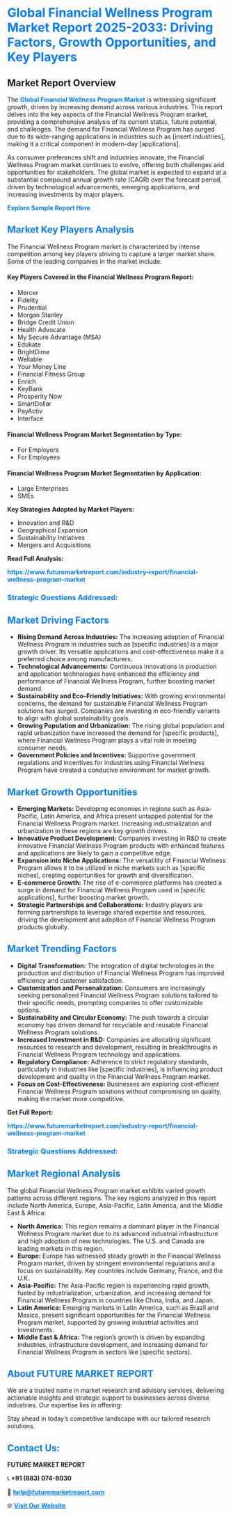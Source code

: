 <h1 style="color: #007BFF;">Global Financial Wellness Program Market Report 2025-2033: Driving Factors, Growth Opportunities, and Key Players</h1>

<section id="overview">
<h2>Market Report Overview</h2>
<p>The <a href="https://www.futuremarketreport.com/industry-report/financial-wellness-program-market" style="color: #007BFF; text-decoration: none;"><strong>Global Financial Wellness Program Market</strong></a> is witnessing significant growth, driven by increasing demand across various industries. This report delves into the key aspects of the Financial Wellness Program market, providing a comprehensive analysis of its current status, future potential, and challenges. The demand for Financial Wellness Program has surged due to its wide-ranging applications in industries such as [insert industries], making it a critical component in modern-day [applications].</p>
<p>As consumer preferences shift and industries innovate, the Financial Wellness Program market continues to evolve, offering both challenges and opportunities for stakeholders. The global market is expected to expand at a substantial compound annual growth rate (CAGR) over the forecast period, driven by technological advancements, emerging applications, and increasing investments by major players.</p>
</section>

<section id="overview">
<p><a href="https://www.futuremarketreport.com/request-sample/reportId=26978" style="color: #007BFF; text-decoration: none;"><strong>Explore Sample Report Here</strong></a></p>
</section>

<section id="key-players">
<h2 style="color: #007BFF;">Market Key Players Analysis</h2>
<p>The Financial Wellness Program market is characterized by intense competition among key players striving to capture a larger market share. Some of the leading companies in the market include:</p>
<h4>Key Players Covered in the Financial Wellness Program Report:</h4>
<ul><li>Mercer</li><li>Fidelity</li><li>Prudential</li><li>Morgan Stanley</li><li>Bridge Credit Union</li><li>Health Advocate</li><li>My Secure Advantage (MSA)</li><li>Edukate</li><li>BrightDime</li><li>Wellable</li><li>Your Money Line</li><li>Financial Fitness Group</li><li>Enrich</li><li>KeyBank</li><li>Prosperity Now</li><li>SmartDollar</li><li>PayActiv</li><li>Interface</li></ul>
<h4>Financial Wellness Program Market Segmentation by Type:</h4>
<ul><li>For Employers</li><li>For Employees</li></ul>

<h4>Financial Wellness Program Market Segmentation by Application:</h4>
<ul><li>Large Enterprises</li><li>SMEs</li></ul>
<p><strong>Key Strategies Adopted by Market Players:</strong></p>
<ul>
<li>Innovation and R&D</li>
<li>Geographical Expansion</li>
<li>Sustainability Initiatives</li>
<li>Mergers and Acquisitions</li>
</ul>
</section>

<section>
<p><strong>Read Full Analysis: </strong></p><a href="https://www.futuremarketreport.com/industry-report/financial-wellness-program-market" style="color: #007BFF; text-decoration: none;"><strong>https://www.futuremarketreport.com/industry-report/financial-wellness-program-market</strong></a>
<h3 style="color: #007BFF;">Strategic Questions Addressed:</h3>
</section>

<section id="driving-factors">
<h2 style="color: #007BFF;">Market Driving Factors</h2>
<ul>
<li><strong>Rising Demand Across Industries:</strong> The increasing adoption of Financial Wellness Program in industries such as [specific industries] is a major growth driver. Its versatile applications and cost-effectiveness make it a preferred choice among manufacturers.</li>
<li><strong>Technological Advancements:</strong> Continuous innovations in production and application technologies have enhanced the efficiency and performance of Financial Wellness Program, further boosting market demand.</li>
<li><strong>Sustainability and Eco-Friendly Initiatives:</strong> With growing environmental concerns, the demand for sustainable Financial Wellness Program solutions has surged. Companies are investing in eco-friendly variants to align with global sustainability goals.</li>
<li><strong>Growing Population and Urbanization:</strong> The rising global population and rapid urbanization have increased the demand for [specific products], where Financial Wellness Program plays a vital role in meeting consumer needs.</li>
<li><strong>Government Policies and Incentives:</strong> Supportive government regulations and incentives for industries using Financial Wellness Program have created a conducive environment for market growth.</li>
</ul>
</section>

<section id="growth-opportunities">
<h2 style="color: #007BFF;">Market Growth Opportunities</h2>
<ul>
<li><strong>Emerging Markets:</strong> Developing economies in regions such as Asia-Pacific, Latin America, and Africa present untapped potential for the Financial Wellness Program market. Increasing industrialization and urbanization in these regions are key growth drivers.</li>
<li><strong>Innovative Product Development:</strong> Companies investing in R&D to create innovative Financial Wellness Program products with enhanced features and applications are likely to gain a competitive edge.</li>
<li><strong>Expansion into Niche Applications:</strong> The versatility of Financial Wellness Program allows it to be utilized in niche markets such as [specific niches], creating opportunities for growth and diversification.</li>
<li><strong>E-commerce Growth:</strong> The rise of e-commerce platforms has created a surge in demand for Financial Wellness Program used in [specific applications], further boosting market growth.</li>
<li><strong>Strategic Partnerships and Collaborations:</strong> Industry players are forming partnerships to leverage shared expertise and resources, driving the development and adoption of Financial Wellness Program products globally.</li>
</ul>
</section>

<section id="trending-factors">
<h2 style="color: #007BFF;">Market Trending Factors</h2>
<ul>
<li><strong>Digital Transformation:</strong> The integration of digital technologies in the production and distribution of Financial Wellness Program has improved efficiency and customer satisfaction.</li>
<li><strong>Customization and Personalization:</strong> Consumers are increasingly seeking personalized Financial Wellness Program solutions tailored to their specific needs, prompting companies to offer customizable options.</li>
<li><strong>Sustainability and Circular Economy:</strong> The push towards a circular economy has driven demand for recyclable and reusable Financial Wellness Program solutions.</li>
<li><strong>Increased Investment in R&D:</strong> Companies are allocating significant resources to research and development, resulting in breakthroughs in Financial Wellness Program technology and applications.</li>
<li><strong>Regulatory Compliance:</strong> Adherence to strict regulatory standards, particularly in industries like [specific industries], is influencing product development and quality in the Financial Wellness Program market.</li>
<li><strong>Focus on Cost-Effectiveness:</strong> Businesses are exploring cost-efficient Financial Wellness Program solutions without compromising on quality, making the market more competitive.</li>
</ul>
</section>

<section>
<p><strong>Get Full Report: </strong></p><a href="https://www.futuremarketreport.com/industry-report/financial-wellness-program-market" style="color: #007BFF; text-decoration: none;"><strong>https://www.futuremarketreport.com/industry-report/financial-wellness-program-market</strong></a>
<h3 style="color: #007BFF;">Strategic Questions Addressed:</h3>
</section>


<section id="regional-analysis">
<h2 style="color: #007BFF;">Market Regional Analysis</h2>
<p>The global Financial Wellness Program market exhibits varied growth patterns across different regions. The key regions analyzed in this report include North America, Europe, Asia-Pacific, Latin America, and the Middle East & Africa:</p>
<ul>
<li><strong>North America:</strong> This region remains a dominant player in the Financial Wellness Program market due to its advanced industrial infrastructure and high adoption of new technologies. The U.S. and Canada are leading markets in this region.</li>
<li><strong>Europe:</strong> Europe has witnessed steady growth in the Financial Wellness Program market, driven by stringent environmental regulations and a focus on sustainability. Key countries include Germany, France, and the U.K.</li>
<li><strong>Asia-Pacific:</strong> The Asia-Pacific region is experiencing rapid growth, fueled by industrialization, urbanization, and increasing demand for Financial Wellness Program in countries like China, India, and Japan.</li>
<li><strong>Latin America:</strong> Emerging markets in Latin America, such as Brazil and Mexico, present significant opportunities for the Financial Wellness Program market, supported by growing industrial activities and investments.</li>
<li><strong>Middle East & Africa:</strong> The region’s growth is driven by expanding industries, infrastructure development, and increasing demand for Financial Wellness Program in sectors like [specific sectors].</li>
</ul>
</section>

<footer>
<h2 style="color: #007BFF;">About FUTURE MARKET REPORT</h2>
<p>We are a trusted name in market research and advisory services, delivering actionable insights and strategic support to businesses across diverse industries. Our expertise lies in offering:</p>

<p>Stay ahead in today’s competitive landscape with our tailored research solutions.</p>

<h2 style="color: #007BFF;">Contact Us:</h2>
<p><strong>FUTURE MARKET REPORT</strong></p>
<p>📞 <strong>+91 (883) 074-8030</strong></p>
<p>📧 <strong><a href="mailto:help@futuremarketreport.com" style="color: #007BFF;">help@futuremarketreport.com</a></strong></p>
<p>🌐 <strong><a href="https://www.futuremarketreport.com/" style="color: #007BFF;">Visit Our Website</a></strong></p>
</footer>